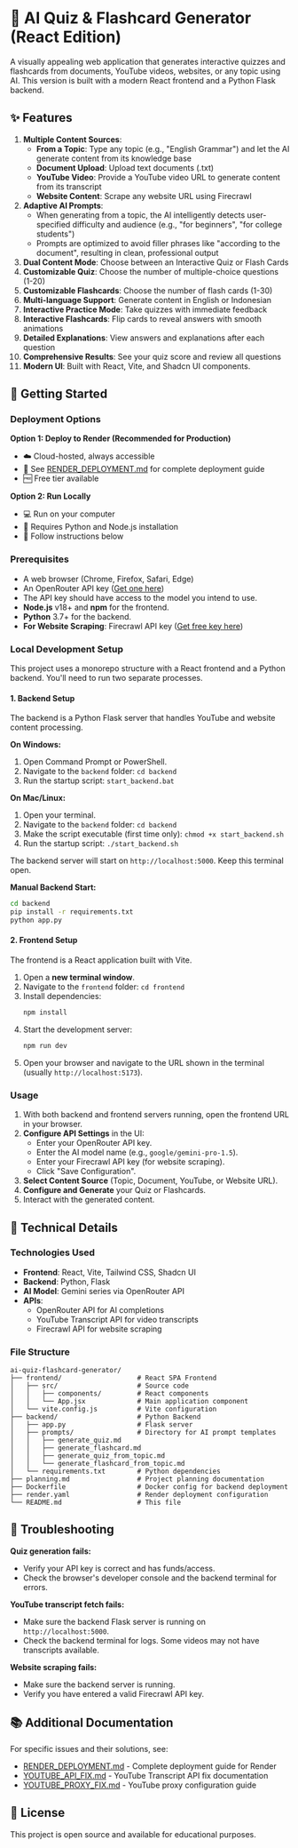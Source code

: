 # 🧠 AI Quiz & Flashcard Generator (React Edition)

A visually appealing web application that generates interactive quizzes and flashcards from documents, YouTube videos, websites, or any topic using AI. This version is built with a modern React frontend and a Python Flask backend.

## ✨ Features

1.  **Multiple Content Sources**:
    -   **From a Topic**: Type any topic (e.g., "English Grammar") and let the AI generate content from its knowledge base
    -   **Document Upload**: Upload text documents (.txt)
    -   **YouTube Video**: Provide a YouTube video URL to generate content from its transcript
    -   **Website Content**: Scrape any website URL using Firecrawl
2.  **Adaptive AI Prompts**:
    -   When generating from a topic, the AI intelligently detects user-specified difficulty and audience (e.g., "for beginners", "for college students")
    -   Prompts are optimized to avoid filler phrases like "according to the document", resulting in clean, professional output
3.  **Dual Content Mode**: Choose between an Interactive Quiz or Flash Cards
4.  **Customizable Quiz**: Choose the number of multiple-choice questions (1-20)
4.  **Customizable Flashcards**: Choose the number of flash cards (1-30)
5.  **Multi-language Support**: Generate content in English or Indonesian
6.  **Interactive Practice Mode**: Take quizzes with immediate feedback
7.  **Interactive Flashcards**: Flip cards to reveal answers with smooth animations
8.  **Detailed Explanations**: View answers and explanations after each question
9.  **Comprehensive Results**: See your quiz score and review all questions
10. **Modern UI**: Built with React, Vite, and Shadcn UI components.

## 🚀 Getting Started

### Deployment Options

**Option 1: Deploy to Render (Recommended for Production)**
- ☁️ Cloud-hosted, always accessible
- 📖 See [RENDER_DEPLOYMENT.md](RENDER_DEPLOYMENT.md) for complete deployment guide
- 🆓 Free tier available

**Option 2: Run Locally**
- 💻 Run on your computer
- 🔧 Requires Python and Node.js installation
- 📝 Follow instructions below

### Prerequisites

- A web browser (Chrome, Firefox, Safari, Edge)
- An OpenRouter API key ([Get one here](https://openrouter.ai/))
- The API key should have access to the model you intend to use.
- **Node.js** v18+ and **npm** for the frontend.
- **Python** 3.7+ for the backend.
- **For Website Scraping**: Firecrawl API key ([Get free key here](https://firecrawl.dev))

### Local Development Setup

This project uses a monorepo structure with a React frontend and a Python backend. You'll need to run two separate processes.

#### 1. Backend Setup

The backend is a Python Flask server that handles YouTube and website content processing.

**On Windows:**
1.  Open Command Prompt or PowerShell.
2.  Navigate to the `backend` folder: `cd backend`
3.  Run the startup script: `start_backend.bat`

**On Mac/Linux:**
1.  Open your terminal.
2.  Navigate to the `backend` folder: `cd backend`
3.  Make the script executable (first time only): `chmod +x start_backend.sh`
4.  Run the startup script: `./start_backend.sh`

The backend server will start on `http://localhost:5000`. Keep this terminal open.

**Manual Backend Start:**
```bash
cd backend
pip install -r requirements.txt
python app.py
```

#### 2. Frontend Setup

The frontend is a React application built with Vite.

1.  Open a **new terminal window**.
2.  Navigate to the `frontend` folder: `cd frontend`
3.  Install dependencies:
    ```bash
    npm install
    ```
4.  Start the development server:
    ```bash
    npm run dev
    ```
5.  Open your browser and navigate to the URL shown in the terminal (usually `http://localhost:5173`).

### Usage

1.  With both backend and frontend servers running, open the frontend URL in your browser.
2.  **Configure API Settings** in the UI:
    -   Enter your OpenRouter API key.
    -   Enter the AI model name (e.g., `google/gemini-pro-1.5`).
    -   Enter your Firecrawl API key (for website scraping).
    -   Click "Save Configuration".
3.  **Select Content Source** (Topic, Document, YouTube, or Website URL).
4.  **Configure and Generate** your Quiz or Flashcards.
5.  Interact with the generated content.

## 🔧 Technical Details

### Technologies Used
- **Frontend**: React, Vite, Tailwind CSS, Shadcn UI
- **Backend**: Python, Flask
- **AI Model**: Gemini series via OpenRouter API
- **APIs**:
  - OpenRouter API for AI completions
  - YouTube Transcript API for video transcripts
  - Firecrawl API for website scraping

### File Structure
```
ai-quiz-flashcard-generator/
├── frontend/                   # React SPA Frontend
│   ├── src/                    # Source code
│   │   ├── components/         # React components
│   │   └── App.jsx             # Main application component
│   └── vite.config.js          # Vite configuration
├── backend/                    # Python Backend
│   ├── app.py                  # Flask server
│   ├── prompts/                # Directory for AI prompt templates
│   │   ├── generate_quiz.md
│   │   ├── generate_flashcard.md
│   │   ├── generate_quiz_from_topic.md
│   │   └── generate_flashcard_from_topic.md
│   └── requirements.txt        # Python dependencies
├── planning.md                 # Project planning documentation
├── Dockerfile                  # Docker config for backend deployment
├── render.yaml                 # Render deployment configuration
└── README.md                   # This file
```

## 🐛 Troubleshooting

**Quiz generation fails:**
- Verify your API key is correct and has funds/access.
- Check the browser's developer console and the backend terminal for errors.

**YouTube transcript fetch fails:**
- Make sure the backend Flask server is running on `http://localhost:5000`.
- Check the backend terminal for logs. Some videos may not have transcripts available.

**Website scraping fails:**
- Make sure the backend server is running.
- Verify you have entered a valid Firecrawl API key.

## 📚 Additional Documentation

For specific issues and their solutions, see:
- [RENDER_DEPLOYMENT.md](RENDER_DEPLOYMENT.md) - Complete deployment guide for Render
- [YOUTUBE_API_FIX.md](YOUTUBE_API_FIX.md) - YouTube Transcript API fix documentation
- [YOUTUBE_PROXY_FIX.md](YOUTUBE_PROXY_FIX.md) - YouTube proxy configuration guide

## 📄 License

This project is open source and available for educational purposes.
